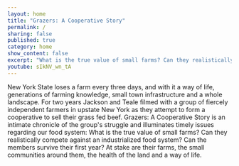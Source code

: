 ```yaml
---
layout: home
title: "Grazers: A Cooperative Story"
permalink: /
sharing: false
published: true
category: home
show_content: false
excerpt: "What is the true value of small farms? Can they realistically compete against an industrialized food system? Can the members survive their first year? At stake are their farms, around them, the health of the land and a way of life."
youtube: sIkNV_wn_tA
---
```


New York State loses a farm every three days, and with it a way of life, generations of farming knowledge, small town infrastructure and a whole landscape. For two years Jackson and Teale filmed with a group of fiercely independent farmers in upstate New York as they attempt to form a cooperative to sell their grass fed beef. Grazers: A Cooperative Story is an intimate chronicle of the group's struggle and illuminates timely issues regarding our food system: What is the true value of small farms? Can they realistically compete against an industrialized food system? Can the members survive their first year? At stake are their farms, the small communities around them, the health of the land and a way of life.
